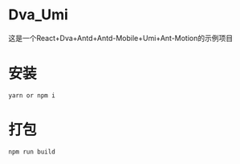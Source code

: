 # Dva_Umi
这是一个React+Dva+Antd+Antd-Mobile+Umi+Ant-Motion的示例项目

# 安装

`yarn or npm i`

# 打包

`npm run build`
